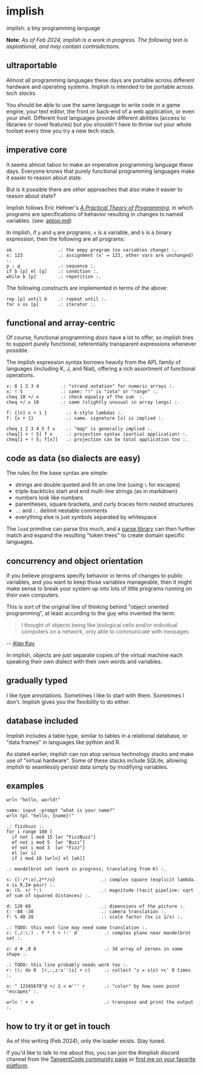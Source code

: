 # implish
implish: a tiny programming language

**Note**: *As of Feb 2024, implish is a work in progress. The following text is aspirational, and may contain contradictions.*
## ultraportable

Almost all programming languages these days are portable across different hardware and operating systems. Implish is intended to be portable across *tech stacks*.

You should be able to use the same language to write code in a game engine, your text editor,  the front or back-end of a web application, or even your shell. Different host languages provide different abilities (access to libraries or novel features) but you shouldn't have to throw out your whole toolset every time you try a new tech stack.

## imperative core

It seems almost taboo to make an imperative programming language these days. Everyone knows that purely functional programming languages make it easier to reason about state.

But is it possible there are *other* approaches that also make it easier to reason about state?

Implish follows Eric Hehner's *[A Practical Theory of Programming](https://www.cs.toronto.edu/~hehner/aPToP/)*, in which programs are specifications of behavior resulting in changes to named variables. (see: [aptop.md](docs/aptop.md))

In implish, if `p` and `q` are programs, `x` is a variable,  and `b` is a binary expression, then the following are all programs:

```implish
ok                 .: the empy program (no variables change) :.
x: 123             .: assignment (x' = 123, other vars are unchanged) :.
p ; q              .: sequence :.
if b [p] el [q]    .: condition :.
while b [p]        .: repetition :.
```

The following constructs are implemented in terms of the above:

```implish
rep [p] until b    .: repeat until :.
for x xs [p]       .: iterator :.
```

## functional and array-centric

Of course, functional programming *does* have a lot to offer, so implish tries to support purely functional, referentially transparent expressions whenever possible.

The implish expression syntax borrows heavily from the APL family of languages (including K, J, and Nial), offering a rich assortment of  functional operations.

```implish
x: 0 1 2 3 4        .: "strand notation" for numeric arrays :.
x: ! 5              .: same: "!" is "iota" or "range" :.
cheq 10 +/ x        .: check equaliy of the sum  :.
cheq +/ x 10        .: same (slightly unusual in array langs) :.
```

```implish
f: {[n] n + 1 }       .: k-style lambdas :.
f: {x + 1}            .: same. signature [x] is implied :.

cheq 1 2 3 4 5 f x    .: "map" is generally implied :.
cheq[1 + ! 5] f x     .: projection syntax (partial application) :.
cheq[1 + ! 5; f[x]]   .: projection can be total application too :.
```

## code as data (so dialects are easy)

The rules for the base syntax are simple:

- strings are double quoted and fit on one line (using `\` for escapes)
- triple-backticks start and end multi-line strings (as in markdown)
- numbers look like numbers
- parentheses, square brackets, and curly braces form nested structures
- `.:` and `:.` delimit nestable comments
- everything else is just symbols separated by whitespace

The `load` primitive can parse this much, and a [parse library](docs/parse) can then further match and expand the resulting "token trees" to create domain specific languages.

## concurrency and object orientation

If you believe programs specify behavior in terms of changes to public variables, and you want to keep those variables manageable, then it might make sense to break your system up into lots of little programs running on their own computers.

This is sort of the original line of thinking behind "object oriented programming", at least according to the guy who invented the term:

> I thought of objects being like biological cells and/or individual computers on a network, only able to communicate with messages

-- [Alan Kay](http://userpage.fu-berlin.de/~ram/pub/pub_jf47ht81Ht/doc_kay_oop_en)

In implish, objects are just separate copies of the virtual machine each speaking their own dialect with their own words and variables.

## gradually typed

I like type annotations. Sometimes I like to start with them. Sometimes I don't. Implish gives you the flexibility to do either.

## database included

Implish includes a table type, similar to tables in a relational database, or "data frames" in languages like python and R.

As stated earlier, implish can run atop various technology stacks and make use of "virtual hardware".  Some of these stacks include SQLite, allowing implish to seamlessly persist data simply by modifying variables.

## examples

```implish
wrln "hello, world!"
```

```implish
name: input -prompt "what is your name?"
wrln tpl "hello, {name}!"
```

```implish
.: fizzbuzz :.
for i range 100 [
  if not i mod 15 [wr "FizzBuzz"]
  ef not i mod 5  [wr "Buzz"]
  ef not i mod 3  [wr "Fizz"]
  el [wr i]
  if i mod 10 [wrln] el [ok]]
```

```implish
.: mandelbrot set (work in progress, translating from K) :.

s: {(-/*:x),2**/x}                 .: complex square (explicit lambda. x is R,Im pair) :.
m: (%. +/ *:)                      .: magnitude (tacit pipeline: sqrt of sum of squared distances) :.

d: 120 60                          .: dimensions of the picture :.
t: -88 -30                         .: camera translation :.
f: % 40 20                         .: scale factor (%x is 1/x) :.

.: TODO: this next line may need some translation :.
c: (,/:\:) . f * t + !:' d          .: complex plane near mandelbrot set :.

z: d # ,0 0                         .: 3d array of zeroes in same shape :.

.: TODO: this line probably needs work too :.
r: (); do 8  [r,:,z:s''[z] + c]     .: collect "z = s(z) +c' 8 times :.

o: " 12345678"@ +/ 2 < m''' r       .: "color" by how soon point "escapes" :.

wrln ' + o                          .: transpose and print the output :.
```

## how to try it or get in touch

As of this writing (Feb 2024), only the loader exists. Stay tuned.

If you'd like to talk to me about this, you can join the #implish discord channel from the  [TangentCode community page](https://tangentcode.com/community) or [find me on your favorite platform](http://tangentstorm.com/).
